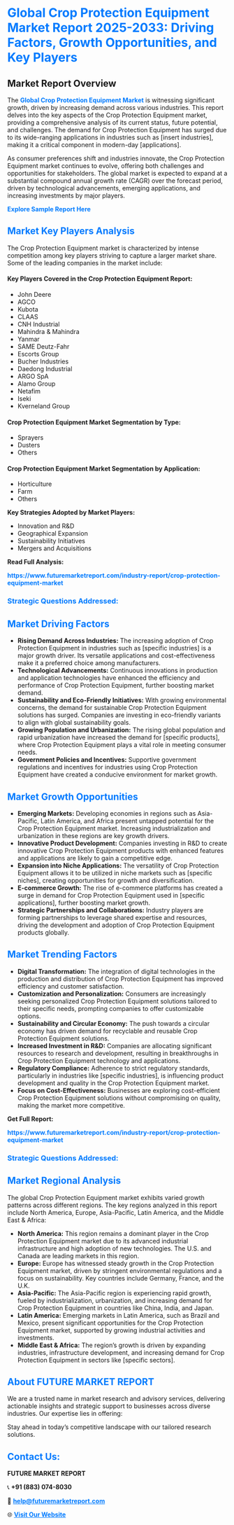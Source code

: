 <h1 style="color: #007BFF;">Global Crop Protection Equipment Market Report 2025-2033: Driving Factors, Growth Opportunities, and Key Players</h1>

<section id="overview">
<h2>Market Report Overview</h2>
<p>The <a href="https://www.futuremarketreport.com/industry-report/crop-protection-equipment-market" style="color: #007BFF; text-decoration: none;"><strong>Global Crop Protection Equipment Market</strong></a> is witnessing significant growth, driven by increasing demand across various industries. This report delves into the key aspects of the Crop Protection Equipment market, providing a comprehensive analysis of its current status, future potential, and challenges. The demand for Crop Protection Equipment has surged due to its wide-ranging applications in industries such as [insert industries], making it a critical component in modern-day [applications].</p>
<p>As consumer preferences shift and industries innovate, the Crop Protection Equipment market continues to evolve, offering both challenges and opportunities for stakeholders. The global market is expected to expand at a substantial compound annual growth rate (CAGR) over the forecast period, driven by technological advancements, emerging applications, and increasing investments by major players.</p>
</section>

<section id="overview">
<p><a href="https://www.futuremarketreport.com/request-sample/reportId=62208" style="color: #007BFF; text-decoration: none;"><strong>Explore Sample Report Here</strong></a></p>
</section>

<section id="key-players">
<h2 style="color: #007BFF;">Market Key Players Analysis</h2>
<p>The Crop Protection Equipment market is characterized by intense competition among key players striving to capture a larger market share. Some of the leading companies in the market include:</p>
<h4>Key Players Covered in the Crop Protection Equipment Report:</h4>
<ul><li>John Deere</li><li>AGCO</li><li>Kubota</li><li>CLAAS</li><li>CNH Industrial</li><li>Mahindra &amp; Mahindra</li><li>Yanmar</li><li>SAME Deutz-Fahr</li><li>Escorts Group</li><li>Bucher Industries</li><li>Daedong Industrial</li><li>ARGO SpA</li><li>Alamo Group</li><li>Netafim</li><li>Iseki</li><li>Kverneland Group</li></ul>
<h4>Crop Protection Equipment Market Segmentation by Type:</h4>
<ul><li>Sprayers</li><li>Dusters</li><li>Others</li></ul>

<h4>Crop Protection Equipment Market Segmentation by Application:</h4>
<ul><li>Horticulture</li><li>Farm</li><li>Others</li></ul>
<p><strong>Key Strategies Adopted by Market Players:</strong></p>
<ul>
<li>Innovation and R&D</li>
<li>Geographical Expansion</li>
<li>Sustainability Initiatives</li>
<li>Mergers and Acquisitions</li>
</ul>
</section>

<section>
<p><strong>Read Full Analysis: </strong></p><a href="https://www.futuremarketreport.com/industry-report/crop-protection-equipment-market" style="color: #007BFF; text-decoration: none;"><strong>https://www.futuremarketreport.com/industry-report/crop-protection-equipment-market</strong></a>
<h3 style="color: #007BFF;">Strategic Questions Addressed:</h3>
</section>

<section id="driving-factors">
<h2 style="color: #007BFF;">Market Driving Factors</h2>
<ul>
<li><strong>Rising Demand Across Industries:</strong> The increasing adoption of Crop Protection Equipment in industries such as [specific industries] is a major growth driver. Its versatile applications and cost-effectiveness make it a preferred choice among manufacturers.</li>
<li><strong>Technological Advancements:</strong> Continuous innovations in production and application technologies have enhanced the efficiency and performance of Crop Protection Equipment, further boosting market demand.</li>
<li><strong>Sustainability and Eco-Friendly Initiatives:</strong> With growing environmental concerns, the demand for sustainable Crop Protection Equipment solutions has surged. Companies are investing in eco-friendly variants to align with global sustainability goals.</li>
<li><strong>Growing Population and Urbanization:</strong> The rising global population and rapid urbanization have increased the demand for [specific products], where Crop Protection Equipment plays a vital role in meeting consumer needs.</li>
<li><strong>Government Policies and Incentives:</strong> Supportive government regulations and incentives for industries using Crop Protection Equipment have created a conducive environment for market growth.</li>
</ul>
</section>

<section id="growth-opportunities">
<h2 style="color: #007BFF;">Market Growth Opportunities</h2>
<ul>
<li><strong>Emerging Markets:</strong> Developing economies in regions such as Asia-Pacific, Latin America, and Africa present untapped potential for the Crop Protection Equipment market. Increasing industrialization and urbanization in these regions are key growth drivers.</li>
<li><strong>Innovative Product Development:</strong> Companies investing in R&D to create innovative Crop Protection Equipment products with enhanced features and applications are likely to gain a competitive edge.</li>
<li><strong>Expansion into Niche Applications:</strong> The versatility of Crop Protection Equipment allows it to be utilized in niche markets such as [specific niches], creating opportunities for growth and diversification.</li>
<li><strong>E-commerce Growth:</strong> The rise of e-commerce platforms has created a surge in demand for Crop Protection Equipment used in [specific applications], further boosting market growth.</li>
<li><strong>Strategic Partnerships and Collaborations:</strong> Industry players are forming partnerships to leverage shared expertise and resources, driving the development and adoption of Crop Protection Equipment products globally.</li>
</ul>
</section>

<section id="trending-factors">
<h2 style="color: #007BFF;">Market Trending Factors</h2>
<ul>
<li><strong>Digital Transformation:</strong> The integration of digital technologies in the production and distribution of Crop Protection Equipment has improved efficiency and customer satisfaction.</li>
<li><strong>Customization and Personalization:</strong> Consumers are increasingly seeking personalized Crop Protection Equipment solutions tailored to their specific needs, prompting companies to offer customizable options.</li>
<li><strong>Sustainability and Circular Economy:</strong> The push towards a circular economy has driven demand for recyclable and reusable Crop Protection Equipment solutions.</li>
<li><strong>Increased Investment in R&D:</strong> Companies are allocating significant resources to research and development, resulting in breakthroughs in Crop Protection Equipment technology and applications.</li>
<li><strong>Regulatory Compliance:</strong> Adherence to strict regulatory standards, particularly in industries like [specific industries], is influencing product development and quality in the Crop Protection Equipment market.</li>
<li><strong>Focus on Cost-Effectiveness:</strong> Businesses are exploring cost-efficient Crop Protection Equipment solutions without compromising on quality, making the market more competitive.</li>
</ul>
</section>

<section>
<p><strong>Get Full Report: </strong></p><a href="https://www.futuremarketreport.com/industry-report/crop-protection-equipment-market" style="color: #007BFF; text-decoration: none;"><strong>https://www.futuremarketreport.com/industry-report/crop-protection-equipment-market</strong></a>
<h3 style="color: #007BFF;">Strategic Questions Addressed:</h3>
</section>


<section id="regional-analysis">
<h2 style="color: #007BFF;">Market Regional Analysis</h2>
<p>The global Crop Protection Equipment market exhibits varied growth patterns across different regions. The key regions analyzed in this report include North America, Europe, Asia-Pacific, Latin America, and the Middle East & Africa:</p>
<ul>
<li><strong>North America:</strong> This region remains a dominant player in the Crop Protection Equipment market due to its advanced industrial infrastructure and high adoption of new technologies. The U.S. and Canada are leading markets in this region.</li>
<li><strong>Europe:</strong> Europe has witnessed steady growth in the Crop Protection Equipment market, driven by stringent environmental regulations and a focus on sustainability. Key countries include Germany, France, and the U.K.</li>
<li><strong>Asia-Pacific:</strong> The Asia-Pacific region is experiencing rapid growth, fueled by industrialization, urbanization, and increasing demand for Crop Protection Equipment in countries like China, India, and Japan.</li>
<li><strong>Latin America:</strong> Emerging markets in Latin America, such as Brazil and Mexico, present significant opportunities for the Crop Protection Equipment market, supported by growing industrial activities and investments.</li>
<li><strong>Middle East & Africa:</strong> The region’s growth is driven by expanding industries, infrastructure development, and increasing demand for Crop Protection Equipment in sectors like [specific sectors].</li>
</ul>
</section>

<footer>
<h2 style="color: #007BFF;">About FUTURE MARKET REPORT</h2>
<p>We are a trusted name in market research and advisory services, delivering actionable insights and strategic support to businesses across diverse industries. Our expertise lies in offering:</p>

<p>Stay ahead in today’s competitive landscape with our tailored research solutions.</p>

<h2 style="color: #007BFF;">Contact Us:</h2>
<p><strong>FUTURE MARKET REPORT</strong></p>
<p>📞 <strong>+91 (883) 074-8030</strong></p>
<p>📧 <strong><a href="mailto:help@futuremarketreport.com" style="color: #007BFF;">help@futuremarketreport.com</a></strong></p>
<p>🌐 <strong><a href="https://www.futuremarketreport.com/" style="color: #007BFF;">Visit Our Website</a></strong></p>
</footer>